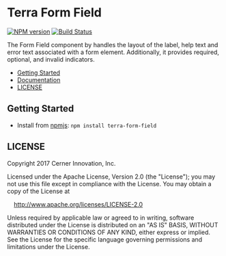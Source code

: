 # Terra Form Field


[![NPM version](http://img.shields.io/npm/v/terra-form-field.svg)](https://www.npmjs.org/package/terra-form-field)
[![Build Status](https://travis-ci.org/cerner/terra-core.svg?branch=master)](https://travis-ci.org/cerner/terra-core)

The Form Field component by handles the layout of the label, help text and error text associated with a form element. Additionally, it provides required, optional, and invalid indicators.

- [Getting Started](#getting-started)
- [Documentation](https://github.com/cerner/terra-core/tree/master/packages/terra-form-field/docs)
- [LICENSE](#license)

## Getting Started

- Install from [npmjs](https://www.npmjs.com): `npm install terra-form-field`

## LICENSE

Copyright 2017 Cerner Innovation, Inc.

Licensed under the Apache License, Version 2.0 (the "License"); you may not use this file except in compliance with the License. You may obtain a copy of the License at

&nbsp;&nbsp;&nbsp;&nbsp;http://www.apache.org/licenses/LICENSE-2.0

Unless required by applicable law or agreed to in writing, software distributed under the License is distributed on an "AS IS" BASIS, WITHOUT WARRANTIES OR CONDITIONS OF ANY KIND, either express or implied. See the License for the specific language governing permissions and limitations under the License.
